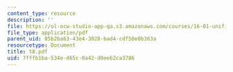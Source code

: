 ```yaml
---
content_type: resource
description: ''
file: https://ol-ocw-studio-app-qa.s3.amazonaws.com/courses/16-01-unified-engineering-i-ii-iii-iv-fall-2005-spring-2006/7fffb1ba534ed65c0a42d0ee62ca3786_t8.pdf
file_type: application/pdf
parent_uid: 05b2ba63-43e4-3028-bad4-cdf50e0b363a
resourcetype: Document
title: t8.pdf
uid: 7fffb1ba-534e-d65c-0a42-d0ee62ca3786
---
```

